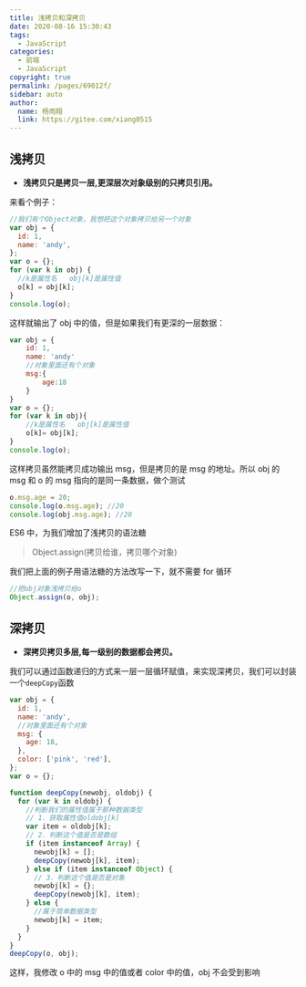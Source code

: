 ```yaml
---
title: 浅拷贝和深拷贝
date: 2020-08-16 15:30:43
tags:
  - JavaScript
categories:
  - 前端
  - JavaScript
copyright: true
permalink: /pages/69012f/
sidebar: auto
author:
  name: 杨雨翔
  link: https://gitee.com/xiang0515
---
```


## 浅拷贝

- **浅拷贝只是拷贝一层,更深层次对象级别的只拷贝引用。**

来看个例子：

```js
//我们有个Object对象，我想把这个对象拷贝给另一个对象
var obj = {
  id: 1,
  name: 'andy',
};
var o = {};
for (var k in obj) {
  //k是属性名   obj[k]是属性值
  o[k] = obj[k];
}
console.log(o);
```

这样就输出了 obj 中的值，但是如果我们有更深的一层数据：

```js
var obj = {
    id: 1,
    name: 'andy'
    //对象里面还有个对象
    msg:{
        age:18
    }
}
var o = {};
for (var k in obj){
    //k是属性名   obj[k]是属性值
    o[k]= obj[k];
}
console.log(o);
```

这样拷贝虽然能拷贝成功输出 msg，但是拷贝的是 msg 的地址。所以 obj 的 msg 和 o 的 msg 指向的是同一条数据，做个测试

```js
o.msg.age = 20;
console.log(o.msg.age); //20
console.log(obj.msg.age); //20
```

ES6 中，为我们增加了浅拷贝的语法糖

> Object.assign(拷贝给谁，拷贝哪个对象)

我们把上面的例子用语法糖的方法改写一下，就不需要 for 循环

```js
//把obj对象浅拷贝给o
Object.assign(o, obj);
```

## 深拷贝

- **深拷贝拷贝多层,每一级别的数据都会拷贝。**

我们可以通过函数递归的方式来一层一层循环赋值，来实现深拷贝，我们可以封装一个`deepCopy`函数

```js
var obj = {
  id: 1,
  name: 'andy',
  //对象里面还有个对象
  msg: {
    age: 18,
  },
  color: ['pink', 'red'],
};
var o = {};

function deepCopy(newobj, oldobj) {
  for (var k in oldobj) {
    //判断我们的属性值属于那种数据类型
    // 1．获取属性值oldobj[k]
    var item = oldobj[k];
    // 2．判断这个值是否是数组
    if (item instanceof Array) {
      newobj[k] = [];
      deepCopy(newobj[k], item);
    } else if (item instanceof Object) {
      // 3．判断这个值是否是对象
      newobj[k] = {};
      deepCopy(newobj[k], item);
    } else {
      //属于简单数据类型
      newobj[k] = item;
    }
  }
}
deepCopy(o, obj);
```

这样，我修改 o 中的 msg 中的值或者 color 中的值，obj 不会受到影响
